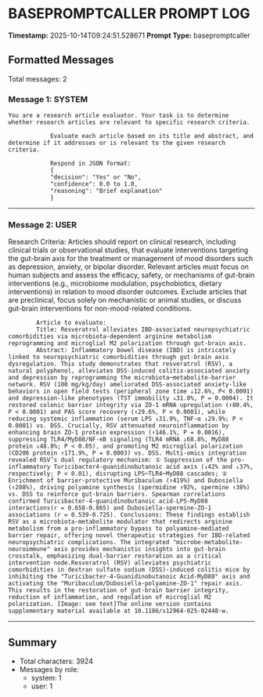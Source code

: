 # BASEPROMPTCALLER PROMPT LOG
**Timestamp:** 2025-10-14T09:24:51.528671
**Prompt Type:** basepromptcaller

## Formatted Messages
Total messages: 2

### Message 1: SYSTEM

```
You are a research article evaluator. Your task is to determine whether research articles are relevant to specific research criteria.

            Evaluate each article based on its title and abstract, and determine if it addresses or is relevant to the given research criteria.

            Respond in JSON format:
            {
            "decision": "Yes" or "No",
            "confidence": 0.0 to 1.0,
            "reasoning": "Brief explanation"
            }
```

---

### Message 2: USER

Research Criteria: Articles should report on clinical research, including clinical trials or observational studies, that evaluate interventions targeting the gut-brain axis for the treatment or management of mood disorders such as depression, anxiety, or bipolar disorder. Relevant articles must focus on human subjects and assess the efficacy, safety, or mechanisms of gut-brain interventions (e.g., microbiome modulation, psychobiotics, dietary interventions) in relation to mood disorder outcomes. Exclude articles that are preclinical, focus solely on mechanistic or animal studies, or discuss gut-brain interventions for non-mood-related conditions.

            Article to evaluate:
            Title: Resveratrol alleviates IBD-associated neuropsychiatric comorbidities via microbiota-dependent arginine metabolism reprogramming and microglial M2 polarization through gut-brain axis.
            Abstract: Inflammatory bowel disease (IBD) is intricately linked to neuropsychiatric comorbidities through gut-brain axis dysregulation. This study demonstrates that resveratrol (RSV), a natural polyphenol, alleviates DSS-induced colitis-associated anxiety and depression by reprogramming the microbiota─metabolite-barrier network. RSV (100 mg/kg/day) ameliorated DSS-associated anxiety-like behaviors in open field tests (peripheral zone time ↓12.6%, P< 0.0001) and depression-like phenotypes (TST immobility ↓31.0%, P = 0.0004). It restored colonic barrier integrity via ZO-1 mRNA upregulation (↑80.4%, P < 0.0001) and PAS score recovery (↑29.6%, P < 0.0001), while reducing systemic inflammation (serum LPS ↓31.9%, TNF-α ↓29.9%; P < 0.0001) vs. DSS. Crucially, RSV attenuated neuroinflammation by enhancing brain ZO-1 protein expression (↑146.1%, P = 0.0016), suppressing TLR4/MyD88/NF-κB signaling (TLR4 mRNA ↓68.8%, MyD88 protein ↓48.8%; P < 0.05), and promoting M2 microglial polarization (CD206 protein ↑171.9%, P = 0.0003) vs. DSS. Multi-omics integration revealed RSV’s dual regulatory mechanism: ① Suppression of the pro-inflammatory Turicibacter4-guanidinobutanoic acid axis (↓42% and ↓37%, respectively; P < 0.01), disrupting LPS─TLR4─MyD88 cascades; ② Enrichment of barrier-protective Muribaculum (↑419%) and Dubosiella (↑208%), driving polyamine synthesis (spermidine ↑92%, spermine ↑38%) vs. DSS to reinforce gut-brain barriers. Spearman correlations confirmed Turicibacter-4-guanidinobutanoic acid-LPS-MyD88 interactions(r = 0.658-0.865) and Dubosiella-spermine-ZO-1 associations (r = 0.539-0.725). Conclusions: These findings establish RSV as a microbiota-metabolite modulator that redirects arginine metabolism from a pro-inflammatory bypass to polyamine-mediated barrier repair, offering novel therapeutic strategies for IBD-related neuropsychiatric complications. The integrated "microbe-metabolite-neuroimmune" axis provides mechanistic insights into gut-brain crosstalk, emphasizing dual-barrier restoration as a critical intervention node.Resveratrol (RSV) alleviates psychiatric comorbidities in dextran sulfate sodium (DSS)-induced colitis mice by inhibiting the "Turicibacter-4-Guanidinobutanoic Acid-MyD88" axis and activating the "Muribaculum/Dubosiella-polyamine-ZO-1" repair axis. This results in the restoration of gut-brain barrier integrity, reduction of inflammation, and regulation of microglial M2 polarization. [Image: see text]The online version contains supplementary material available at 10.1186/s12964-025-02448-w.

---

## Summary
- Total characters: 3924
- Messages by role:
  - system: 1
  - user: 1